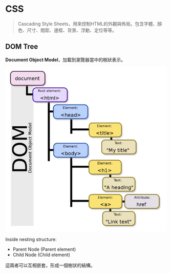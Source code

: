 # CSS

> Cascading Style Sheets，用來控制HTML的外觀與佈局。包含字體、顏色、尺寸、間距、邊框、背景、浮動、定位等等。

## DOM Tree

**Document Object Model**，加載到瀏覽器當中的樹狀表示。

![DOM tree](img/DOM_Tree.png)

Inside nesting structure:
- Parent Node (Parent element)
- Child Node (Child element)

這兩者可以互相嵌套，形成一個樹狀的結構。


